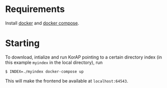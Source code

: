 # Requirements

Install [docker](https://www.docker.com/) and [docker compose](https://github.com/docker/compose).

# Starting

To download, intialize and run KorAP pointing to a certain directory index
(in this example `myindex` in the local directory), run

```shell
$ INDEX=./myindex docker-compose up
```

This will make the frontend be available at
`localhost:64543`.
